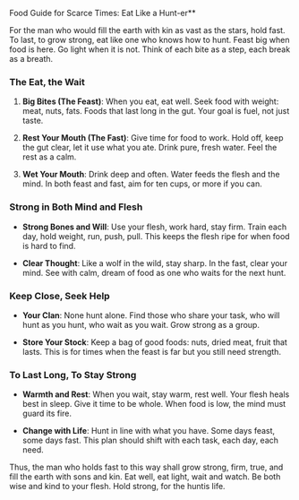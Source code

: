 Food Guide for Scarce Times: Eat Like a Hunt-er**

For the man who would fill the earth with kin as vast as the stars, hold fast. To last, to grow strong, eat like one who knows how to hunt. Feast big when food is here. Go light when it is not. Think of each bite as a step, each break as a breath.

### The Eat, the Wait

1. **Big Bites (The Feast)**: When you eat, eat well. Seek food with weight: meat, nuts, fats. Foods that last long in the gut. Your goal is fuel, not just taste.

2. **Rest Your Mouth (The Fast)**: Give time for food to work. Hold off, keep the gut clear, let it use what you ate. Drink pure, fresh water. Feel the rest as a calm.

3. **Wet Your Mouth**: Drink deep and often. Water feeds the flesh and the mind. In both feast and fast, aim for ten cups, or more if you can.

### Strong in Both Mind and Flesh

- **Strong Bones and Will**: Use your flesh, work hard, stay firm. Train each day, hold weight, run, push, pull. This keeps the flesh ripe for when food is hard to find.

- **Clear Thought**: Like a wolf in the wild, stay sharp. In the fast, clear your mind. See with calm, dream of food as one who waits for the next hunt.

### Keep Close, Seek Help

- **Your Clan**: None hunt alone. Find those who share your task, who will hunt as you hunt, who wait as you wait. Grow strong as a group.

- **Store Your Stock**: Keep a bag of good foods: nuts, dried meat, fruit that lasts. This is for times when the feast is far but you still need strength. 

### To Last Long, To Stay Strong

- **Warmth and Rest**: When you wait, stay warm, rest well. Your flesh heals best in sleep. Give it time to be whole. When food is low, the mind must guard its fire.

- **Change with Life**: Hunt in line with what you have. Some days feast, some days fast. This plan should shift with each task, each day, each need.

Thus, the man who holds fast to this way shall grow strong, firm, true, and fill the earth with sons and kin. Eat well, eat light, wait and watch. Be both wise and kind to your flesh. Hold strong, for the huntis life.